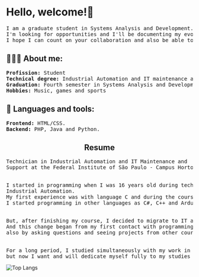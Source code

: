 <h1>Hello, welcome!🤖</h1>
<pre>I am a graduate student in Systems Analysis and Development.
I'm looking for opportunities and I'll be documenting my evolution as a developer!
I hope I can count on your collaboration and also be able to collaborate through my knowledge!</pre>

<h2>👨🏻‍💻 About me:</h2>
<pre><b>Profission:</b> Student
<b>Technical degree:</b> Industrial Automation and IT maintenance and support.
<b>Graduation:</b> Fourth semester in Systems Analysis and Development.
<b>Hobbies:</b> Music, games and sports</pre>

<h2>🧰 Languages and tools:</h2>
<pre><b>Frontend:</b> HTML/CSS.
<b>Backend:</b> PHP, Java and Python.</pre>

<h2 align="center">Resume</h2>
<pre>Technician in Industrial Automation and IT Maintenance and
Support at the Federal Institute of São Paulo - Campus Hortolândia.
<br>
I started in programming when I was 16 years old during technicial in
Industrial Automation.
My first experience was with language C and during the course
I started programming in other languages as C#, C++ and Arduino language!
<br>
But, after finishing my course, I decided to migrate to IT area.
And this change began from my first contact with programming and 
also by asking questions and seeing projects from other courses that existed at the Institute.
<br>
For a long period, I studied simultaneously with my work in another area,
but now I want and will dedicate myself fully to my studies and my development as a developer.
</pre>

![Top Langs](https://github-readme-stats.vercel.app/api/top-langs/?username=imdubitat&layout=compact)
